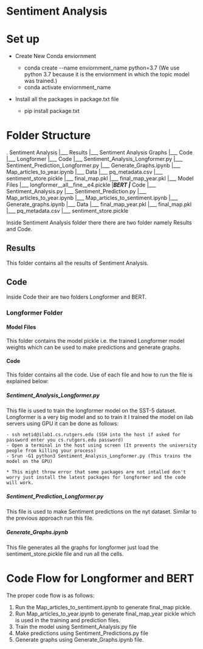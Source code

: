# Sentiment Analysis

# Set up

* Create New Conda enviornment
	- conda create --name enviornment_name python=3.7 (We use python 3.7 because it is the enviornment in which the topic model was trained.)
	- conda activate enviornment_name

* Install all the packages in package.txt file
	- pip install package.txt

# Folder Structure

. Sentiment Analysis
	|___ Results
        |___ Sentiment Analysis Graphs
    |___ Code
        |___ Longformer
            |___ Code
                |___ Sentiment_Analysis_Longformer.py
                |___ Sentiment_Prediction_Longformer.py
                |___ Generate_Graphs.ipynb
                |___ Map_articles_to_year.ipynb
                |___ Data
                    |___ pq_metadata.csv
                    |___ sentiment_store.pickle
                    |___ final_map.pkl
                    |___ final_map_year.pkl
            |___ Model Files
                |___ longformer__all__fine__e4.pickle
        |___BERT
            |___ Code
                |___ Sentiment_Analysis.py
                |___ Sentiment_Prediction.py
                |___ Map_articles_to_year.ipynb
                |___ Map_articles_to_sentiment.ipynb
                |___ Generate_graphs.ipynb
                |___ Data
                    |___ final_map_year.pkl
                    |___ final_map.pkl
                    |___ pq_metadata.csv
                    |___ sentiment_store.pickle

Inside Sentiment Analysis folder there there are two folder namely Results and Code. 

## Results
This folder contains all the results of Sentiment Analysis.

## Code

Inside Code their are two folders Longformer and BERT.

### Longformer Folder

#### Model Files

This folder contains the model pickle i.e. the trained Longformer model weights which can be used to make predictions and generate graphs.

#### Code

This folder contains all the code. Use of each file and how to run the file is explained below:

##### Sentiment_Analysis_Longformer.py

This file is used to train the longformer model on the SST-5 dataset. Longformer is a very big model and so to train it I trained the model on ilab servers using GPU it can be done as follows:

    - ssh netid@ilab1.cs.rutgers.edu (SSH into the host if asked for password enter you cs.rutgers.edu password)
    - Open a terminal in the host using screen (It prevents the university people from killing your process)
    - Srun -G1 python3 Sentiment_Analysis_Longformer.py (This trains the model on the GPU)
    
    * This might throw error that some packages are not intalled don't worry just install the latest packages for longformer and the code will work.

##### Sentiment_Prediction_Longformer.py

This file is used to make Sentiment predictions on the nyt dataset. Similar to the previous approach run this file.

##### Generate_Graphs.ipynb

This file generates all the graphs for longformer just load the sentiment_store.pickle file and run all the cells.

# Code Flow for Longformer and BERT

The proper code flow is as follows:

1. Run the Map_articles_to_sentiment.ipynb to generate final_map pickle.
2. Run Map_articles_to_year.ipynb to generate final_map_year pickle which is used in the training and prediction files.
3. Train the model using Sentiment_Analysis.py file
4. Make predictions using Sentiment_Predictions.py file
5. Generate graphs using Generate_Graphs.ipynb file.
